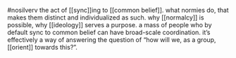 #nosilverv 
the act of [[sync]]ing to [[common belief]]. what normies do, that makes them distinct and individualized as such. why [[normalcy]] is possible, why [[ideology]] serves a purpose.
a mass of people who by default sync to common belief can have broad-scale coordination. 
it’s effectively a way of answering the question of “how will we, as a group, [[orient]] towards this?”. 
